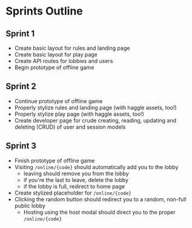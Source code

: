 # Sprints Outline

## Sprint 1
- Create basic layout for rules and landing page
- Create basic layout for play page
- Create API routes for lobbies and users
- Begin prototype of offline game

## Sprint 2
- Continue prototype of offline game
- Properly stylize rules and landing page (with haggle assets, too!)
- Properly stylize play page (with haggle assets, too!)
- Create developer page for crude creating, reading, updating and deleting (CRUD) of user and session models

## Sprint 3
- Finish prototype of offline game
- Visiting `/online/{code}` should automatically add you to the lobby
    - leaving should remove you from the lobby
    - if you're the last to leave, delete the lobby
    - if the lobby is full, redirect to home page
- Create stylized placeholder for `/online/{code}`
- Clicking the random button should redirect you to a random, non-full public lobby
    - Hosting using the host modal should direct you to the proper `/online/{code}`